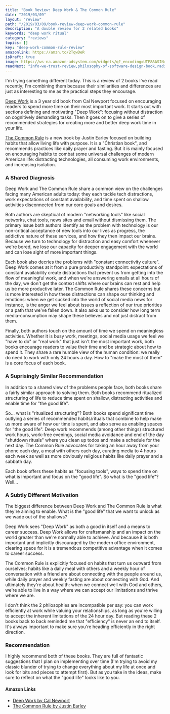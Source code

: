 ```yaml
---
title: "Book Review: Deep Work & The Common Rule"
date: "2019/03/09"
layout: "review"
path: "/2019/03/09/book-review-deep-work-common-rule"
description: "A double review for 2 related books"
keywords: "deep work ritual"
category: "reviews"
topics: []
key: "deep-work-common-rule-review"
amazonlink: https://amzn.to/2TqwDeR
isDraft: true
image: https://ws-na.amazon-adsystem.com/widgets/q?_encoding=UTF8&ASIN=1455586692&Format=_SL250_&ID=AsinImage&MarketPlace=US&ServiceVersion=20070822&WS=1&tag=benmccormicko-20&language=en_US
readNext: "info-we-trust-review,philosophy-of-software-design-book,radical-candor-book"
---
```


I'm trying something different today.  This is a review of 2 books I've read recently; I'm combining them because their similarities and differences are just as interesting to me as the practical steps they encourage.

[Deep Work](https://amzn.to/2TqwDeR) is a 3 year old book from Cal Newport focused on encouraging readers to spend more time on their most important work.  It starts out with sections defining and motivating "Deep Work": focusing without distraction on cognitively demanding tasks.  Then it goes on to give a series of recommended strategies for creating more and better deep work time in your life.

[The Common Rule](https://amzn.to/2F0AIgV) is a new book by Justin Earley focused on building habits that allow living life with purpose.  It is a "Christian book", and recommends practices like daily prayer and fasting.  But it is mainly focused on encouraging habits to combat some universal challenges of modern American life: distracting technologies, all consuming work environments, and increasing isolation.

### A Shared Diagnosis

Deep Work and The Common Rule share a common view on the challenges facing many American adults today: they each tackle tech distractions, work expectations of constant availability, and time spent on shallow activities disconnected from our core goals and desires.

Both authors are skeptical of modern "networking tools" like social networks, chat tools, news sites and email without dismissing them.  The primary issue both authors identify as the problem with technology is our non-critical acceptance of new tools into our lives as progress, the addictive nature of these services, and how they then impact our brains. Because we turn to technology for distraction and easy comfort whenever we're bored, we lose our capacity for deeper engagement with the world and can lose sight of more important things.

Each book also decries the problems with "constant connectivity culture".  Deep Work comes at it from a pure productivity standpoint: expectations of constant availability create distractions that prevent us from getting into the flow of meaningful work, and when we're answering emails at all hours of the day, we don't get the context shifts where our brains can rest and help us be more productive later.  The Common Rule shares these concerns but is more interested in how these distractions can shape our thinking and emotions: when we get sucked into the world of social media news for instance, is the anger we feel about issues a reflection of our true priorities or a path that we've fallen down.  It also asks us to consider how long term media-consumption may shape these believes and not just distract from them.

Finally, both authors touch on the amount of time we spend on meaningless activities.  Whether it is busy work, meetings, social media usage we feel we "have to do" or "real work" that just isn't the most important work, both books encourage readers to value their time and be strategic about how to spend it.  They share a rare humble view of the human condition: we really do need to work with only 24 hours a day.  How to "make the most of them" is a core focus of each book.


### A Suprisingly Similar Recommendation

In addition to a shared view of the problems people face, both books share a fairly similar approach to solving them.  Both books recommend ritualized structuring of life to reduce time spent on shallow, distracting activities and enable time for "the good life".

So... what is "ritualized structuring"?  Both books spend significant time outlying a series of recommended habits/rituals that combine to help make us more aware of how our time is spent, and also serve as enabling spaces for "the good life".  Deep work recommends (among other things) structured work hours, work-free evenings, social media avoidance and end of the day "shutdown rituals" where you clean up todos and make a schedule for the next day.  The Common Rule advocates for taking an hour away from your phone each day, a meal with others each day, curating media to 4 hours each week as well as more obviously religious habits like daily prayer and a sabbath day.

Each book offers these habits as "focusing tools", ways to spend time on what is important and focus on the "good life".  So what is the "good life"? Well...


### A Subtly Different Motivation

The biggest difference between Deep Work and The Common Rule is what they're aiming to enable.  What is the "good life" that we want to unlock as we wade out of the shallows?

Deep Work sees "Deep Work" as both a good in itself and a means to career success.  Deep Work allows for craftsmanship and an impact on the world greater than we're normally able to achieve.  And because it is both important and implicitly discouraged by the modern office environment, clearing space for it is a tremendous competitive advantage when it comes to career success.

The Common Rule is explicitly focused on habits that turn us outward from ourselves; habits like a daily meal with others and a weekly hour of conversation with a friend are about connecting with the people around us, while daily prayer and weekly fasting are about connecting with God.  And ultimately they're about health: when we connect well with God and others, we're able to live in a way where we can accept our limitations and thrive where we are.

I don't think the 2 philosophies are incompatible per say: you can work efficiently at work while valuing your relationships, as long as you're willing to accept the inherent limitations of the 24 hour day.  But reading these 2 books back to back reminded me that "efficiency" is never an end to itself.  It's always important to make sure you're heading efficiently in the right direction.

### Recommendation

I highly recommend both of these books.  They are full of fantastic suggestions that I plan on implementing over time (I'm trying to avoid my classic blunder of trying to change everything about my life at once and look for bits and pieces to attempt first). But as you take in the ideas, make sure to reflect on what the "good life" looks like to you.


#### Amazon Links

- [Deep Work by Cal Newport](https://amzn.to/2TqwDeR)
- [The Common Rule by Justin Earley](https://amzn.to/2F0AIgV)
